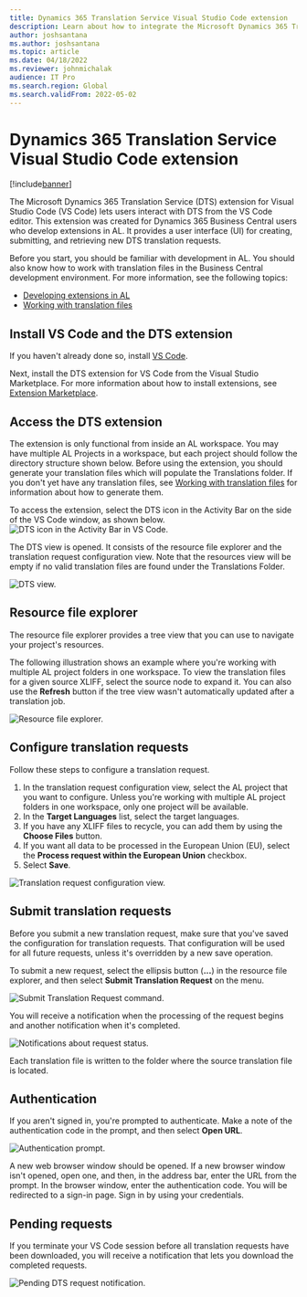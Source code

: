 ```yaml
---
title: Dynamics 365 Translation Service Visual Studio Code extension
description: Learn about how to integrate the Microsoft Dynamics 365 Translation Service (DTS) extension for Visual Studio Code into your Visual Studio Code workflow.
author: joshsantana
ms.author: joshsantana
ms.topic: article
ms.date: 04/18/2022
ms.reviewer: johnmichalak
audience: IT Pro
ms.search.region: Global
ms.search.validFrom: 2022-05-02
---
```

# Dynamics 365 Translation Service Visual Studio Code extension

[!include[banner](../includes/banner.md)]

The Microsoft Dynamics 365 Translation Service (DTS) extension for Visual Studio Code (VS Code) lets users interact with DTS from the VS Code editor. This extension was created for Dynamics 365 Business Central users who develop extensions in AL. It provides a user interface (UI) for creating, submitting, and retrieving new DTS translation requests.

Before you start, you should be familiar with development in AL. You should also know how to work with translation files in the Business Central development environment. For more information, see the following topics:

- [Developing extensions in AL](/dynamics365/business-central/dev-itpro/developer/devenv-dev-overview)
- [Working with translation files](/dynamics365/business-central/dev-itpro/developer/devenv-work-with-translation-files)

## Install VS Code and the DTS extension

If you haven't already done so, install [VS Code](https://code.visualstudio.com/).

Next, install the DTS extension for VS Code from the Visual Studio Marketplace. For more information about how to install extensions, see [Extension Marketplace](https://code.visualstudio.com/docs/editor/extension-marketplace).

## Access the DTS extension

The extension is only functional from inside an AL workspace. You may have multiple AL Projects in a workspace, but each project should follow the directory structure shown below. Before using the extension, you should generate your translation files which will populate the Translations folder. If you don't yet have any translation files, see [Working with translation files](/dynamics365/business-central/dev-itpro/developer/devenv-work-with-translation-files) for information about how to generate them.


 To access the extension, select the DTS icon in the Activity Bar on the side of the VS Code window, as shown below.
![DTS icon in the Activity Bar in VS Code.](media/dtsvsc-icon.png)

The DTS view is opened. It consists of the resource file explorer and the translation request configuration view. Note that the resources view will be empty if no valid translation files are found under the Translations Folder.

![DTS view.](media/dtsvsc-dtsview.png)

## Resource file explorer

The resource file explorer provides a tree view that you can use to navigate your project's resources.

The following illustration shows an example where you're working with multiple AL project folders in one workspace. To view the translation files for a given source XLIFF, select the source node to expand it. You can also use the **Refresh** button if the tree view wasn't automatically updated after a translation job.

![Resource file explorer.](media/dtsvsc-resourceexplorer.png)

## Configure translation requests

Follow these steps to configure a translation request.

1. In the translation request configuration view, select the AL project that you want to configure. Unless you're working with multiple AL project folders in one workspace, only one project will be available.
2. In the **Target Languages** list, select the target languages.
3. If you have any XLIFF files to recycle, you can add them by using the **Choose Files** button.
4. If you want all data to be processed in the European Union (EU), select the **Process request within the European Union** checkbox.
5. Select **Save**.

![Translation request configuration view.](media/dtsvsc-reqconfig.png)

## Submit translation requests

Before you submit a new translation request, make sure that you've saved the configuration for translation requests. That configuration will be used for all future requests, unless it's overridden by a new save operation.

To submit a new request, select the ellipsis button (**...**) in the resource file explorer, and then select **Submit Translation Request** on the menu.

![Submit Translation Request command.](media/dtsvsc-submit.png) 

You will receive a notification when the processing of the request begins and another notification when it's completed.

![Notifications about request status.](media/dtsvsc-processing.png)

Each translation file is written to the folder where the source translation file is located.

## Authentication

If you aren't signed in, you're prompted to authenticate. Make a note of the authentication code in the prompt, and then select **Open URL**.

![Authentication prompt.](media/dtsvsc-auth.png)

A new web browser window should be opened. If a new browser window isn't opened, open one, and then, in the address bar, enter the URL from the prompt. In the browser window, enter the authentication code. You will be redirected to a sign-in page. Sign in by using your credentials.

## Pending requests

If you terminate your VS Code session before all translation requests have been downloaded, you will receive a notification that lets you download the completed requests.

![Pending DTS request notification.](media/dtsvsc-pending.png)
